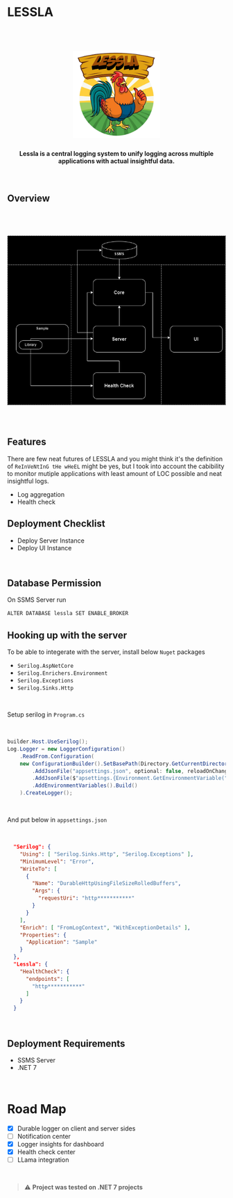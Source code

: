 # LESSLA

<h1 align="center">
  <br>
  <img src="banner.png" width="200">
  <br>
</h1>

<h4 align="center">Lessla is a central logging system to unify logging across multiple applications with actual insightful data.</h4>

<br/>

## Overview

<h1 align="center">
  <br>
  <img src="overview.png" width="800">
  <br>
</h1>

<br/>

## Features

There are few neat futures of LESSLA and you might think it's the definition of `ReInVeNtInG tHe wHeEL` might be yes, but I took into account the cabibility to monitor mutiple applications with least amount of LOC possible and neat insightful logs.

- Log aggregation
- Health check

## Deployment Checklist

- Deploy Server Instance
- Deploy UI Instance

<br/>

## Database Permission

On SSMS Server run

```bash
ALTER DATABASE lessla SET ENABLE_BROKER
```

## Hooking up with the server

To be able to integerate with the server, install below `Nuget` packages

- `Serilog.AspNetCore`
- `Serilog.Enrichers.Environment`
- `Serilog.Exceptions`
- `Serilog.Sinks.Http`

<br/>

Setup serilog in `Program.cs`

<br/>

```csharp
builder.Host.UseSerilog();
Log.Logger = new LoggerConfiguration()
    .ReadFrom.Configuration(
    new ConfigurationBuilder().SetBasePath(Directory.GetCurrentDirectory())
        .AddJsonFile("appsettings.json", optional: false, reloadOnChange: true)
        .AddJsonFile($"apsettings.{Environment.GetEnvironmentVariable("DOTNET_ENVIRONMENT") ?? "Production"}.json", optional: true, reloadOnChange: true)
        .AddEnvironmentVariables().Build()
    ).CreateLogger();
```

<br/>

And put below in `appsettings.json`

<br/>

```json
  "Serilog": {
    "Using": [ "Serilog.Sinks.Http", "Serilog.Exceptions" ],
    "MinimumLevel": "Error",
    "WriteTo": [
      {
        "Name": "DurableHttpUsingFileSizeRolledBuffers",
        "Args": {
          "requestUri": "http***********"
        }
      }
    ],
    "Enrich": [ "FromLogContext", "WithExceptionDetails" ],
    "Properties": {
      "Application": "Sample"
    }
  },
  "Lessla": {
    "HealthCheck": {
      "endpoints": [
        "http***********"
      ]
    }
  }
```

<br/>

## Deployment Requirements

- SSMS Server
- .NET 7

<br/>

# Road Map

- [x] Durable logger on client and server sides
- [ ] Notification center
- [x] Logger insights for dashboard
- [x] Health check center
- [ ] LLama integration

<br/>

> :warning: **Project was tested on .NET 7 projects**
